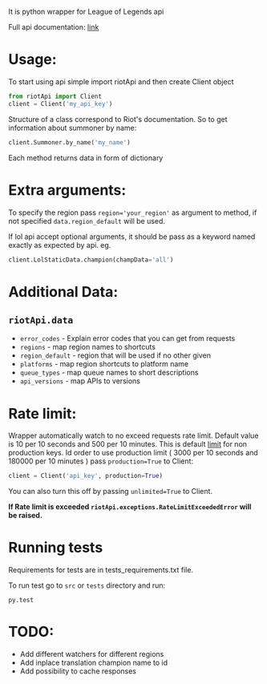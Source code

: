 It is python wrapper for League of Legends api

Full api documentation: [link](https://developer.riotgames.com/api/methods)

# Usage:
To start using api simple import riotApi and then create Client object
```python
from riotApi import Client
client = Client('my_api_key')
```
Structure of a class correspond to Riot's documentation.
So to get information about summoner by name:
```python
client.Summoner.by_name('my_name')
```

Each method returns data in form of dictionary

# Extra arguments:
To specify the region pass `region='your_region'` as argument to method, if not specified `data.region_default` will be used.

If lol api accept optional arguments, it should be pass as a keyword named exactly as expected by api. eg.
```python
client.LolStaticData.champion(champData='all')
```


# Additional Data:
##  `riotApi.data`
* `error_codes` - Explain error codes that you can get from requests
* `regions` - map region names to shortcuts
* `region_default` - region that will be used if no other given
* `platforms` - map region shortcuts to platform name
* `queue_types` - map queue names to short descriptions
* `api_versions` - map APIs to versions


# Rate limit:
Wrapper automatically watch to no exceed requests rate limit. Default value is 10 per 10 seconds and 500 per 10 minutes.
This is default [limit](https://developer.riotgames.com/docs/api-keys) for non production keys.
Id order to use production limit ( 3000 per 10 seconds and 180000 per 10 minutes ) pass `production=True` to Client:
```python
client = Client('api_key', production=True) 
```
You can also turn this off by passing `unlimited=True` to Client.

**If Rate limit is exceeded `riotApi.exceptions.RateLimitExceededError` will be raised.**

# Running tests
Requirements for tests are in tests_requirements.txt file.

To run test go to `src` or `tests` directory and run:

`py.test`


# TODO:
* Add different watchers for different regions
* Add inplace translation champion name to id
* Add possibility to cache responses
